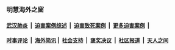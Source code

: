 
### 明慧海外之窗

####  [武汉肺炎](indexes/365.md?t=07040801) &nbsp;|&nbsp;  [迫害案例综述](indexes/328.md?t=07040801) &nbsp;|&nbsp; [迫害致死案例](indexes/277.md?t=07040801)  &nbsp;|&nbsp; [更多迫害案例](indexes/81.md?t=07040801)  &nbsp;|&nbsp; 
####  [时事评论](indexes/19.md?t=07040801) &nbsp;|&nbsp; [海外简讯](indexes/245.md?t=07040801)&nbsp;|&nbsp;  [社会支持](indexes/140.md?t=07040801) &nbsp;|&nbsp; [褒奖决议](indexes/282.md?t=07040801) &nbsp;|&nbsp; [社区报道](indexes/91.md?t=07040801)  &nbsp;|&nbsp; [天人之间](indexes/78.md?t=07040801) 

